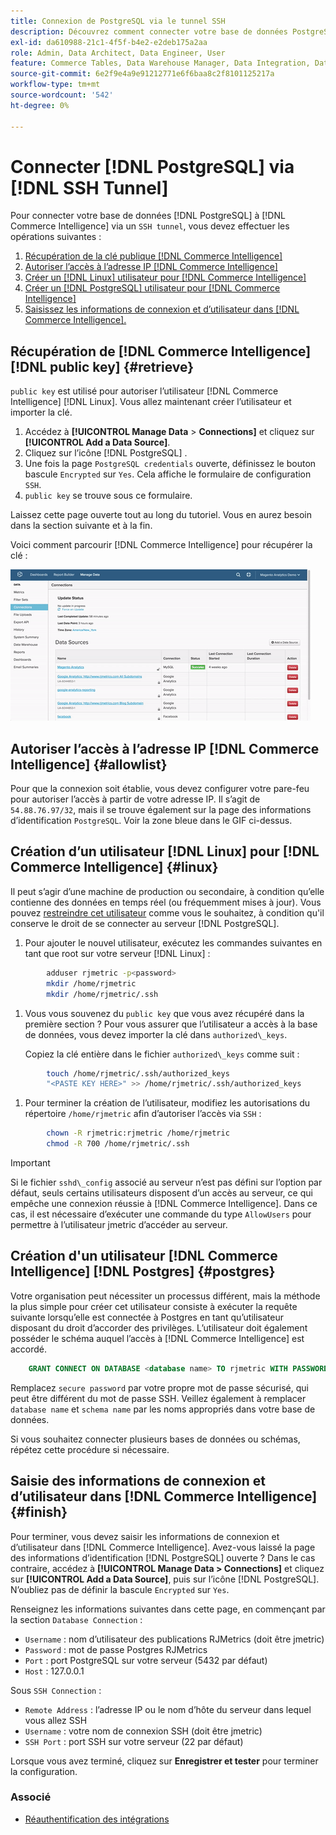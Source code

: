 ```yaml
---
title: Connexion de PostgreSQL via le tunnel SSH
description: Découvrez comment connecter votre base de données PostgreSQL à Commerce Intelligence via un tunnel SSH.
exl-id: da610988-21c1-4f5f-b4e2-e2deb175a2aa
role: Admin, Data Architect, Data Engineer, User
feature: Commerce Tables, Data Warehouse Manager, Data Integration, Data Import/Export, SQL Report Builder
source-git-commit: 6e2f9e4a9e91212771e6f6baa8c2f8101125217a
workflow-type: tm+mt
source-wordcount: '542'
ht-degree: 0%

---
```


# Connecter [!DNL PostgreSQL] via [!DNL SSH Tunnel]

Pour connecter votre base de données [!DNL PostgreSQL] à [!DNL Commerce Intelligence] via un `SSH tunnel`, vous devez effectuer les opérations suivantes :

1. [Récupération de la clé publique  [!DNL Commerce Intelligence] ](#retrieve)
1. [Autoriser l’accès à l’adresse IP  [!DNL Commerce Intelligence] ](#allowlist)
1. [Créer un  [!DNL Linux] utilisateur pour [!DNL Commerce Intelligence]](#linux)
1. [Créer un  [!DNL PostgreSQL] utilisateur pour [!DNL Commerce Intelligence]](#postgres)
1. [Saisissez les informations de connexion et d’utilisateur dans [!DNL Commerce Intelligence].](#finish)

## Récupération de [!DNL Commerce Intelligence] [!DNL public key] {#retrieve}

`public key` est utilisé pour autoriser l’utilisateur [!DNL Commerce Intelligence] [!DNL Linux]. Vous allez maintenant créer l’utilisateur et importer la clé.

1. Accédez à **[!UICONTROL Manage Data** > **Connections]** et cliquez sur **[!UICONTROL Add a Data Source]**.
1. Cliquez sur l’icône [!DNL PostgreSQL] .
1. Une fois la page `PostgreSQL credentials` ouverte, définissez le bouton bascule `Encrypted` sur `Yes`. Cela affiche le formulaire de configuration `SSH`.
1. `public key` se trouve sous ce formulaire.

Laissez cette page ouverte tout au long du tutoriel. Vous en aurez besoin dans la section suivante et à la fin.

Voici comment parcourir [!DNL Commerce Intelligence] pour récupérer la clé :

![Récupération de la clé publique RJMetrics](../../../assets/get-mbi-public-key.gif)

## Autoriser l’accès à l’adresse IP [!DNL Commerce Intelligence] {#allowlist}

Pour que la connexion soit établie, vous devez configurer votre pare-feu pour autoriser l’accès à partir de votre adresse IP. Il s’agit de `54.88.76.97/32`, mais il se trouve également sur la page des informations d’identification `PostgreSQL`. Voir la zone bleue dans le GIF ci-dessus.

## Création d’un utilisateur [!DNL Linux] pour [!DNL Commerce Intelligence] {#linux}

Il peut s’agir d’une machine de production ou secondaire, à condition qu’elle contienne des données en temps réel (ou fréquemment mises à jour). Vous pouvez [restreindre cet utilisateur](../../../administrator/account-management/restrict-db-access.md) comme vous le souhaitez, à condition qu&#39;il conserve le droit de se connecter au serveur [!DNL PostgreSQL].

1. Pour ajouter le nouvel utilisateur, exécutez les commandes suivantes en tant que root sur votre serveur [!DNL Linux] :

```bash
        adduser rjmetric -p<password>
        mkdir /home/rjmetric
        mkdir /home/rjmetric/.ssh
```

1. Vous vous souvenez du `public key` que vous avez récupéré dans la première section ? Pour vous assurer que l’utilisateur a accès à la base de données, vous devez importer la clé dans `authorized\_keys`.

   Copiez la clé entière dans le fichier `authorized\_keys` comme suit :

```bash
        touch /home/rjmetric/.ssh/authorized_keys
        "<PASTE KEY HERE>" >> /home/rjmetric/.ssh/authorized_keys
```

1. Pour terminer la création de l’utilisateur, modifiez les autorisations du répertoire `/home/rjmetric` afin d’autoriser l’accès via `SSH` :

```bash
        chown -R rjmetric:rjmetric /home/rjmetric
        chmod -R 700 /home/rjmetric/.ssh
```

>[!IMPORTANT]
>
>Si le fichier `sshd\_config` associé au serveur n’est pas défini sur l’option par défaut, seuls certains utilisateurs disposent d’un accès au serveur, ce qui empêche une connexion réussie à [!DNL Commerce Intelligence]. Dans ce cas, il est nécessaire d’exécuter une commande du type `AllowUsers` pour permettre à l’utilisateur jmetric d’accéder au serveur.

## Création d&#39;un utilisateur [!DNL Commerce Intelligence] [!DNL Postgres] {#postgres}

Votre organisation peut nécessiter un processus différent, mais la méthode la plus simple pour créer cet utilisateur consiste à exécuter la requête suivante lorsqu’elle est connectée à Postgres en tant qu’utilisateur disposant du droit d’accorder des privilèges. L’utilisateur doit également posséder le schéma auquel l’accès à [!DNL Commerce Intelligence] est accordé.

```sql
    GRANT CONNECT ON DATABASE <database name> TO rjmetric WITH PASSWORD <secure password>;GRANT USAGE ON SCHEMA <schema name> TO rjmetric;GRANT SELECT ON ALL TABLES IN SCHEMA <schema name> TO rjmetric;ALTER DEFAULT PRIVILEGES IN SCHEMA <schema name> GRANT SELECT ON TABLES TO rjmetric;
```

Remplacez `secure password` par votre propre mot de passe sécurisé, qui peut être différent du mot de passe SSH. Veillez également à remplacer `database name` et `schema name` par les noms appropriés dans votre base de données.

Si vous souhaitez connecter plusieurs bases de données ou schémas, répétez cette procédure si nécessaire.

## Saisie des informations de connexion et d’utilisateur dans [!DNL Commerce Intelligence] {#finish}

Pour terminer, vous devez saisir les informations de connexion et d’utilisateur dans [!DNL Commerce Intelligence]. Avez-vous laissé la page des informations d’identification [!DNL PostgreSQL] ouverte ? Dans le cas contraire, accédez à **[!UICONTROL Manage Data > Connections]** et cliquez sur **[!UICONTROL Add a Data Source]**, puis sur l’icône [!DNL PostgreSQL]. N’oubliez pas de définir la bascule `Encrypted` sur `Yes`.

Renseignez les informations suivantes dans cette page, en commençant par la section `Database Connection` :

* `Username` : nom d’utilisateur des publications RJMetrics (doit être jmetric)
* `Password` : mot de passe Postgres RJMetrics
* `Port` : port PostgreSQL sur votre serveur (5432 par défaut)
* `Host` : 127.0.0.1

Sous `SSH Connection` :

* `Remote Address` : l’adresse IP ou le nom d’hôte du serveur dans lequel vous allez SSH
* `Username` : votre nom de connexion SSH (doit être jmetric)
* `SSH Port` : port SSH sur votre serveur (22 par défaut)

Lorsque vous avez terminé, cliquez sur **Enregistrer et tester** pour terminer la configuration.

### Associé

* [Réauthentification des intégrations](https://experienceleague.adobe.com/docs/commerce-knowledge-base/kb/how-to/mbi-reauthenticating-integrations.html)
